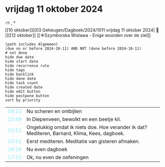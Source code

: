 # vrijdag 11 oktober 2024

⛅ , °<br>[[10 oktober]][[03 Geheugen/Dagboek/2024/1011 vrijdag 11 oktober 2024| 📓 ]][[12 oktober]]
[[☀️Szymborska Wislawa - Enige woorden over de ziel]]
```tasks
(path includes Algemeen)
(due on or before 2024-10-11) AND NOT (done before 2024-10-11)
# not done
hide due date
hide start date
hide recurrence rule
hide tags
hide backlink
hide done date
hide task count
hide created date
hide edit button
hide postpone button 
sort by priority 
```

|                           |                                                                                               |
| ------------------------- | --------------------------------------------------------------------------------------------- |
| <font color=#8be9f5>08:33 | Nu scheren en ontbijten                                                                       |
| <font color=#8be9f5>15:49 | In Diepenveen, bewolkt en een beetje kil.                                                     |
| <font color=#8be9f5>15:51 | Ongelukkig omdat ik niets doe. Hoe verander ik dat? Mediteren, Barnard, Klima, Kees, dagboek. |
| <font color=#8be9f5>15:51 | Eerst mediteren. Meditatie van gisteren afmaken.                                              |
| <font color=#8be9f5>16:16 | Nu even dagboek                                                                               |
| <font color=#8be9f5>17:10 | Ok, nu even de oefeningen                                                                     |
